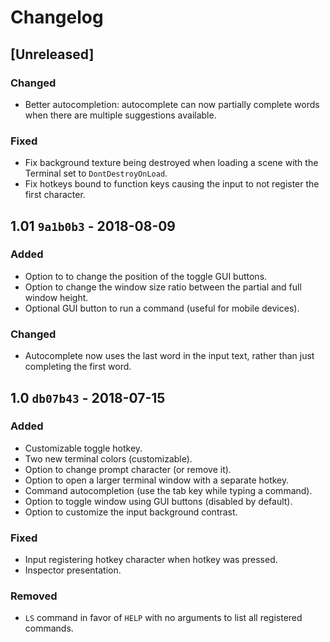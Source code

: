 Changelog
=========

## [Unreleased]

### Changed
- Better autocompletion: autocomplete can now partially complete words when there are multiple suggestions available.

### Fixed
- Fix background texture being destroyed when loading a scene with the Terminal set to `DontDestroyOnLoad`.
- Fix hotkeys bound to function keys causing the input to not register the first character.

## 1.01 `9a1b0b3` - 2018-08-09

### Added
- Option to to change the position of the toggle GUI buttons.
- Option to change the window size ratio between the partial and full window height.
- Optional GUI button to run a command (useful for mobile devices).

### Changed
- Autocomplete now uses the last word in the input text, rather than just completing the first word.

## 1.0  `db07b43` - 2018-07-15

### Added
- Customizable toggle hotkey.
- Two new terminal colors (customizable).
- Option to change prompt character (or remove it).
- Option to open a larger terminal window with a separate hotkey.
- Command autocompletion (use the tab key while typing a command).
- Option to toggle window using GUI buttons (disabled by default).
- Option to customize the input background contrast.

### Fixed
- Input registering hotkey character when hotkey was pressed.
- Inspector presentation.

### Removed
- `LS` command in favor of `HELP` with no arguments to list all registered commands.
